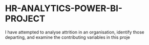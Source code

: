 # HR-ANALYTICS-POWER-BI-PROJECT
I have attempted to analyse attrition in an organisation, identify those departing, and examine the contributing variables in this proje
